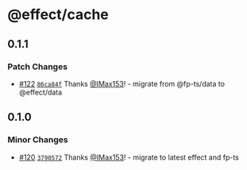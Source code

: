 # @effect/cache

## 0.1.1

### Patch Changes

- [#122](https://github.com/Effect-TS/cache/pull/122) [`86ca84f`](https://github.com/Effect-TS/cache/commit/86ca84ff47de987433eee143e5c94af139b26dd3) Thanks [@IMax153](https://github.com/IMax153)! - migrate from @fp-ts/data to @effect/data

## 0.1.0

### Minor Changes

- [#120](https://github.com/Effect-TS/cache/pull/120) [`3790572`](https://github.com/Effect-TS/cache/commit/379057286d3cddbb981d3392c633e912dca85361) Thanks [@IMax153](https://github.com/IMax153)! - migrate to latest effect and fp-ts
